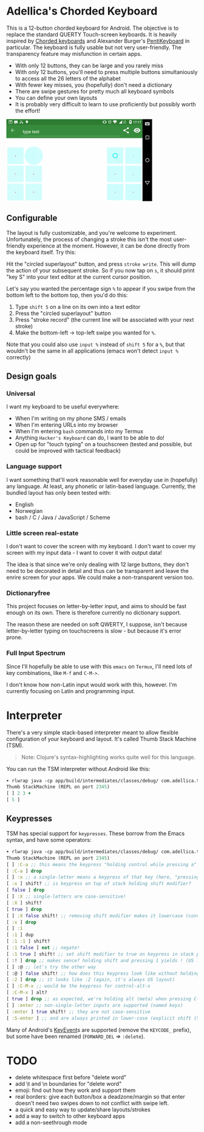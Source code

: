  [KeyEvent]: https://developer.android.com/reference/android/view/KeyEvent.html
  
# Adellica's Chorded Keyboard

This is a 12-button chorded keyboard for Android. The objective is to
replace the standard QUERTY Touch-screen keyboards. It is heavily
inspired
by [Chorded keyboards](https://en.wikipedia.org/wiki/Chorded_keyboard)
and Alexander
Burger's [PentiKeyboard](https://software-lab.de/penti.html) in
particular. The keyboard is fully usable but not very
user-friendly. The transparency feature may misfunction in certain
apps.

- With only 12 buttons, they can be large and you rarely miss
- With only 12 buttons, you'll need to press multiple buttons
  simultaniously to access all the 26 letters of the alphabet
- With fewer key misses, you (hopefully) don't need a dictionary
- There are swipe gestures for pretty much all keyboard symbols
- You can define your own layouts
- It is probably very difficult to learn to use proficiently but
  possibly worth the effort!

![screenshot](screenshot.gif)

## Configurable

The layout is fully customizable, and you're welcome to
experiment. Unfortunately, the process of changing a stroke this isn't
the most user-friendly experience at the moment. However, it can be
done directly from the keyboard itself. Try this:

Hit the "circled superlayout" button, and press `stroke write`. This
will dump the action of your subsequent stroke. So if you now tap on
`s`, it should print "key S" into your text editor at the current
cursor position.

Let's say you wanted the percentage sign `%` to appear if you swipe
from the bottom left to the bottom top, then you'd do this:

1. Type `shift 5` on a line on its own into a text editor
2. Press the "circled superlayout" button
3. Press "stroke record" (the current line will be associated with
   your next stroke)
3. Make the bottom-left -> top-left swipe you wanted for `%`.

Note that you could also use `input %` instead of `shift 5` for a `%`,
but that wouldn't be the same in all applications (emacs won't detect
`input %` correctly)

## Design goals

### Universal

I want my keyboard to be useful everywhere:

- When I'm writing on my phone SMS / emails
- When I'm entering URLs into my browser
- When I'm entering `bash` commands into my Termux
- Anything `Hacker's Keyboard` can do, I want to be able to do!
- Open up for "touch typing" on a touchscreen (tested and possible,
  but could be improved with tactical feedback)

### Language support

I want something that'll work reasonable well for everyday use in
(hopefully) any language. At least, any phonetic or latin-based
language. Currently, the bundled layout has only been tested with:

- English
- Norwegian
- bash / C / Java / JavaScript / Scheme

### Little screen real-estate

I don't want to cover the screen with my keyboard. I don't want to
cover my screen with my input data - I want to cover it with output
data!

The idea is that since we're only dealing with 12 large buttons, they
don't need to be decorated in detail and thus can be transparent and
leave the enrire screen for your apps. We could make a non-transparent
version too.

### Dictionaryfree

This project focuses on letter-by-letter input, and aims to should be
fast enough on its own. There is therefore currently no dictionary
support.

The reason these are needed on soft QWERTY, I suppose, isn't
because letter-by-letter typing on touchscreens is slow - but because
it's error prone.

### Full Input Spectrum

Since I'll hopefully be able to use with this `emacs` on `Termux`,
I'll need lots of key combinations, like `M-f` and `C-M->`.

I don't know how non-Latin input would work with this, however. I'm
currently focusing on Latin and programming input.

# Interpreter 

There's a very simple stack-based interpreter meant to allow flexible
configuration of your keyboard and layout. It's called Thumb Stack
Machine (TSM).

> Note: Clojure's syntax-highlighting works quite well for this language.

You can run the TSM interpreter without Android like this:

```clojure
➤ rlwrap java -cp app/build/intermediates/classes/debug/ com.adellica.thumbkeyboard.tsm.Reader
Thumb StackMachine (REPL on port 2345)
[ ] 2 3 +
[ 5 ]
```

## Keypresses

TSM has special support for `keypresses`. These borrow from the Emacs
syntax, and have some operators:

```clojure
➤ rlwrap java -cp app/build/intermediates/classes/debug/ com.adellica.thumbkeyboard.tsm.Reader
Thumb StackMachine (REPL on port 2345)
[ ] :C-a ;; this means the keypress "holding control while pressing a"
[ :C-a ] drop
[ ] :x ;; a single-letter means a keypress of that key (here, "pressing x")
[ :x ] shift? ;; is keypress on top of stack holding shift modifier?
[ false ] drop
[ ] :X ;; single-letters are case-sensitive!
[ :X ] shift?
[ true ] drop
[ ] :X false shift! ;; removing shift modifier makes it lowercase (convenience)
[ :x ] drop
[ ] :1
[ :1 ] dup
[ :1 :1 ] shift?
[ :1 false ] not ;; negate!
[ :1 true ] shift! ;; set shift modifier to true on keypress in stack position 2
[ :! ] drop ;; makes sence? holding shift and pressing 1 yields ! (US layout only)
[ ] :@ ;; let's try the other way
[ :@ ] false shift! ;; how does this keypress look like without holding shift?
[ :2 ] drop ;; it looks like :2 (again, it's always US layout)
[ ] :C-M-x ;; would be the keypress for control-alt-x
[ :C-M-x ] alt?
[ true ] drop ;; as expected, we're holding alt (meta) when pressing C-M-x.
[ ] :enter ;; non-single-letter inputs are supported (named keys)
[ :enter ] true shift! ;; they are not case-sensitive
[ :S-enter ] ;; and are always printed in lower-case (explicit shift (S) modifier)
```

Many of Android's [KeyEvent]s are supported (remove the `KEYCODE_`
prefix), but some have been renamed (`FORWARD_DEL` => `:delete`).

# TODO

- delete whitespace first before "delete word"
- add \t and \n boundaries for "delete word"
- emoji: find out how they work and support them
- real borders: give each button/box a deadzone/margin so that enter
  doesn't need two swipes down to not conflict with swipe left.
- a quick and easy way to update/share layouts/strokes
- add a way to switch to other keyboard apps
- add a non-seethrough mode
